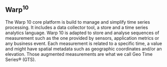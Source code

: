 ## Warp<span><sup>10</sup></span>

The Warp 10 core platform is build to manage and simplify time series processing. It includes a data collector tool, a store and a time series analytics language.
Warp 10 is adapted to store and analyse sequences of measurement such as the one provided by sensors, application metrics or any business event.
Each measurement is related to a specific time, a value and might have spatial metadata such as geographic coordinates and/or an elevation.
Those augmented measurements are what we call Geo Time Series® (GTS).